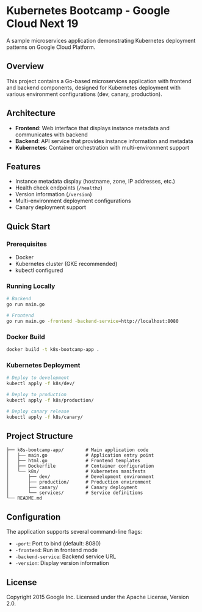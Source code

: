 # Kubernetes Bootcamp - Google Cloud Next 19

A sample microservices application demonstrating Kubernetes deployment patterns on Google Cloud Platform.

## Overview

This project contains a Go-based microservices application with frontend and backend components, designed for Kubernetes deployment with various environment configurations (dev, canary, production).

## Architecture

- **Frontend**: Web interface that displays instance metadata and communicates with backend
- **Backend**: API service that provides instance information and metadata
- **Kubernetes**: Container orchestration with multi-environment support

## Features

- Instance metadata display (hostname, zone, IP addresses, etc.)
- Health check endpoints (`/healthz`)
- Version information (`/version`)
- Multi-environment deployment configurations
- Canary deployment support

## Quick Start

### Prerequisites

- Docker
- Kubernetes cluster (GKE recommended)
- kubectl configured

### Running Locally

```bash
# Backend
go run main.go

# Frontend
go run main.go -frontend -backend-service=http://localhost:8080
```

### Docker Build

```bash
docker build -t k8s-bootcamp-app .
```

### Kubernetes Deployment

```bash
# Deploy to development
kubectl apply -f k8s/dev/

# Deploy to production
kubectl apply -f k8s/production/

# Deploy canary release
kubectl apply -f k8s/canary/
```

## Project Structure

```
├── k8s-bootcamp-app/        # Main application code
│   ├── main.go              # Application entry point
│   ├── html.go              # Frontend templates
│   ├── Dockerfile           # Container configuration
│   └── k8s/                 # Kubernetes manifests
│       ├── dev/             # Development environment
│       ├── production/      # Production environment
│       ├── canary/          # Canary deployment
│       └── services/        # Service definitions
└── README.md
```

## Configuration

The application supports several command-line flags:

- `-port`: Port to bind (default: 8080)
- `-frontend`: Run in frontend mode
- `-backend-service`: Backend service URL
- `-version`: Display version information

## License

Copyright 2015 Google Inc. Licensed under the Apache License, Version 2.0.